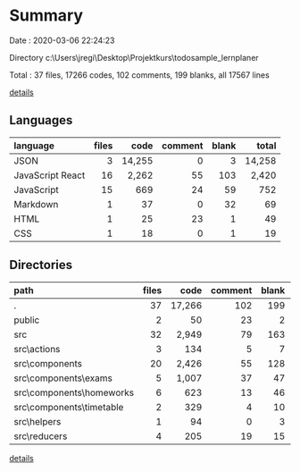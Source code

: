 # Summary

Date : 2020-03-06 22:24:23

Directory c:\Users\jregi\Desktop\Projektkurs\todosample_lernplaner

Total : 37 files,  17266 codes, 102 comments, 199 blanks, all 17567 lines

[details](details.md)

## Languages
| language | files | code | comment | blank | total |
| :--- | ---: | ---: | ---: | ---: | ---: |
| JSON | 3 | 14,255 | 0 | 3 | 14,258 |
| JavaScript React | 16 | 2,262 | 55 | 103 | 2,420 |
| JavaScript | 15 | 669 | 24 | 59 | 752 |
| Markdown | 1 | 37 | 0 | 32 | 69 |
| HTML | 1 | 25 | 23 | 1 | 49 |
| CSS | 1 | 18 | 0 | 1 | 19 |

## Directories
| path | files | code | comment | blank | total |
| :--- | ---: | ---: | ---: | ---: | ---: |
| . | 37 | 17,266 | 102 | 199 | 17,567 |
| public | 2 | 50 | 23 | 2 | 75 |
| src | 32 | 2,949 | 79 | 163 | 3,191 |
| src\actions | 3 | 134 | 5 | 7 | 146 |
| src\components | 20 | 2,426 | 55 | 128 | 2,609 |
| src\components\exams | 5 | 1,007 | 37 | 47 | 1,091 |
| src\components\homeworks | 6 | 623 | 13 | 46 | 682 |
| src\components\timetable | 2 | 329 | 4 | 10 | 343 |
| src\helpers | 1 | 94 | 0 | 3 | 97 |
| src\reducers | 4 | 205 | 19 | 15 | 239 |

[details](details.md)